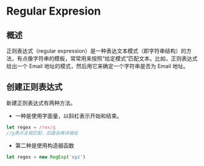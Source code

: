 # Regular Expresion

## 概述
正则表达式（regular expression）是一种表达文本模式（即字符串结构）的方法，有点像字符串的模板，常常用来按照“给定模式”匹配文本。比如，正则表达式给出一个 Email 地址的模式，然后用它来确定一个字符串是否为 Email 地址。

## 创建正则表达式
新建正则表达式有两种方法。

* 一种是使用字面量，以斜杠表示开始和结束。

```js
let regex = /rex/g
//g表示全局匹配，后面会再详细说
```
* 第二种是使用构造器函数
```js
let regex = new RegExp('xyz')
```

